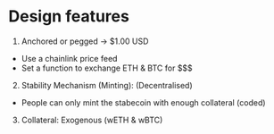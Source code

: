 # Design features

1. Anchored or pegged  -> $1.00 USD
  - Use a chainlink price feed
  - Set a function to exchange ETH & BTC for $$$
2. Stability Mechanism (Minting): (Decentralised)
  - People can only mint the stabecoin with enough collateral (coded)
3. Collateral: Exogenous (wETH & wBTC)
